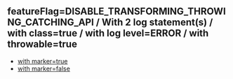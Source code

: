 ## featureFlag=DISABLE_TRANSFORMING_THROWING_CATCHING_API / With 2 log statement(s) / with class=true / with log level=ERROR / with throwable=true

* [with marker=true](marker-true/index.md)
* [with marker=false](marker-false/index.md)


